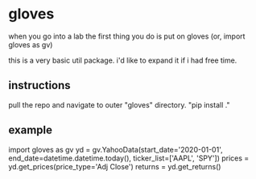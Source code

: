 # gloves
when you go into a lab the first thing you do is put on gloves (or, import gloves as gv)

this is a very basic util package. i'd like to expand it if i had free time.

## instructions
pull the repo and navigate to outer "gloves" directory. "pip install ."

## example
import gloves as gv
yd = gv.YahooData(start_date='2020-01-01', end_date=datetime.datetime.today(), ticker_list=['AAPL', 'SPY'])
prices = yd.get_prices(price_type='Adj Close')
returns = yd.get_returns()
